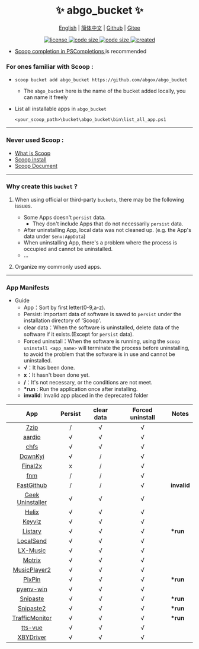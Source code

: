 <p align="center">
    <h1 align="center">✨ abgo_bucket ✨</h1>
</p>

<p align="center">
    <a href="README.md">English</a> |
    <a href="README-CN.md">简体中文</a> |
    <a href="https://github.com/abgox/abgo_bucket">Github</a> |
    <a href="https://gitee.com/abgox/abgo_bucket">Gitee</a>
</p>

<p align="center">
    <a href="https://github.com/abgox/abgo_bucket/blob/main/LICENSE">
        <img src="https://img.shields.io/github/license/abgox/abgo_bucket" alt="license" />
    </a>
    <a href="https://img.shields.io/github/languages/code-size/abgox/abgo_bucket.svg">
        <img src="https://img.shields.io/github/languages/code-size/abgox/abgo_bucket.svg" alt="code size" />
    </a>
    <a href="https://img.shields.io/github/repo-size/abgox/abgo_bucket.svg">
        <img src="https://img.shields.io/github/repo-size/abgox/abgo_bucket.svg" alt="code size" />
    </a>
    <a href="https://github.com/abgox/abgo_bucket">
        <img src="https://img.shields.io/badge/created-2023--6--1-blue" alt="created" />
    </a>
</p>

-   [Scoop completion in PSCompletions ](https://github.com/abgox/PSCompletions "PSCompletions")is recommended

### For ones familiar with Scoop :

-   `scoop bucket add abgo_bucket https://github.com/abgox/abgo_bucket`

    -   The `abgo_bucket` here is the name of the bucket added locally, you can name it freely

-   List all installable apps in `abgo_bucket`

    ```powershell>
    <your_scoop_path>\bucket\abgo_bucket\bin\list_all_app.ps1
    ```

---

### Never used Scoop :

-   [What is Scoop](https://github.com/ScoopInstaller/Scoop)
-   [Scoop install](https://github.com/ScoopInstaller/Install)
-   [Scoop Document](https://github.com/ScoopInstaller/Scoop/wiki)

---

### Why create this `bucket` ?

1. When using official or third-party `buckets`, there may be the following issues.

    - Some Apps doesn't `persist` data.
        - They don't include Apps that do not necessarily `persist` data.
    - After uninstalling App, local data was not cleaned up. (e.g. the App's data under `$env:AppData`)
    - When uninstalling App, there's a problem where the process is occupied and cannot be uninstalled.
    - ...

2. Organize my commonly used apps.

---

### App Manifests

-   Guide
    -   App：Sort by first letter(0-9,a-z).
    -   Persist: Important data of software is saved to `persist` under the installation directory of 'Scoop'.
    -   clear data：When the software is uninstalled, delete data of the software if it exists.(Except for `persist` data).
    -   Forced uninstall：When the software is running, using the `scoop uninstall <app_name>` will terminate the process before uninstalling, to avoid the problem that the software is in use and cannot be uninstalled.
    -   **√**：It has been done.
    -   **x**：It hasn't been done yet.
    -   **/**：It's not necessary, or the conditions are not meet.
    -   **\*run** : Run the application once after installing.
    -   **invalid**: Invalid app placed in the deprecated folder

|                               App                                | Persist | clear data | Forced uninstall | Notes       |
| :--------------------------------------------------------------: | :-----: | :--------: | :--------------: | ----------- |
|                    [7zip](https://7-zip.org)                     |    /    |     √      |        √         |             |
|                   [aardio](https://aardio.com)                   |    √    |     √      |        √         |             |
|                  [chfs](http://iscute.cn/chfs)                   |    √    |     √      |        √         |             |
|          [DownKyi](https://leiurayer.github.io/downkyi)          |    √    |     /      |        √         |             |
|               [Final2x](https://final2x.tohru.top)               |    x    |     /      |        √         |             |
|               [fnm](https://github.com/Schniz/fnm)               |    /    |     /      |        √         |             |
|      [FastGithub](https://github.com/dotnetcore/FastGithub)      |    /    |     /      |        √         | **invalid** |
|         [Geek Uninstaller](https://geekuninstaller.com)          |    √    |     √      |        √         |             |
|                [Helix](https://helix-editor.com)                 |    √    |     √      |        √         |             |
|           [Keyviz](https://mularahul.github.io/keyviz)           |    √    |     √      |        √         |             |
|                [Listary](https://www.listary.com)                |    √    |     √      |        √         | **\*run**   |
|               [LocalSend](https://localsend.org/)                |    √    |     √      |        √         |             |
|               [LX-Music](https://docs.lxmusic.top)               |    √    |     √      |        √         |             |
|                   [Motrix](https://motrix.app)                   |    √    |     √      |        √         |             |
|   [MusicPlayer2](https://github.com/zhongyang219/MusicPlayer2)   |    √    |     √      |        √         |             |
|                 [PixPin](https://pixpinapp.com)                  |    √    |     √      |        √         | **\*run**   |
|       [pyenv-win](https://github.com/pyenv-win/pyenv-win)        |    √    |     √      |        √         |             |
|               [Snipaste](https://www.snipaste.com)               |    √    |     √      |        √         | **\*run**   |
|              [Snipaste2](https://www.snipaste.com)               |    √    |     √      |        √         | **\*run**   |
| [TrafficMonitor](https://github.com/zhongyang219/TrafficMonitor) |    √    |     √      |        √         | **\*run**   |
|           [tts-vue](https://github.com/LokerL/tts-vue)           |    √    |     √      |        √         |             |
|      [XBYDriver](https://github.com/gaozhangmin/aliyunpan)       |    √    |     √      |        √         |             |
